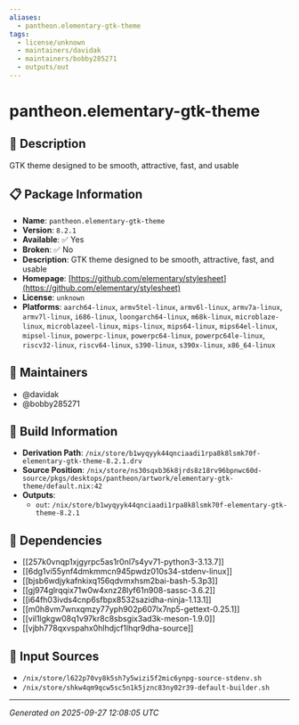 ```yaml
---
aliases:
  - pantheon.elementary-gtk-theme
tags:
  - license/unknown
  - maintainers/davidak
  - maintainers/bobby285271
  - outputs/out
---
```


# pantheon.elementary-gtk-theme

## 📝 Description

GTK theme designed to be smooth, attractive, fast, and usable

## 📋 Package Information

- **Name**: `pantheon.elementary-gtk-theme`
- **Version**: `8.2.1`
- **Available**: ✅ Yes
- **Broken**: ✅ No
- **Description**: GTK theme designed to be smooth, attractive, fast, and usable
- **Homepage**: [https://github.com/elementary/stylesheet](https://github.com/elementary/stylesheet)
- **License**: `unknown`
- **Platforms**: `aarch64-linux`, `armv5tel-linux`, `armv6l-linux`, `armv7a-linux`, `armv7l-linux`, `i686-linux`, `loongarch64-linux`, `m68k-linux`, `microblaze-linux`, `microblazeel-linux`, `mips-linux`, `mips64-linux`, `mips64el-linux`, `mipsel-linux`, `powerpc-linux`, `powerpc64-linux`, `powerpc64le-linux`, `riscv32-linux`, `riscv64-linux`, `s390-linux`, `s390x-linux`, `x86_64-linux`
## 👥 Maintainers

- @davidak
- @bobby285271


## 🔧 Build Information

- **Derivation Path**: `/nix/store/b1wyqyyk44qnciaadi1rpa8k8lsmk70f-elementary-gtk-theme-8.2.1.drv`
- **Source Position**: `/nix/store/ns30sqxb36k8jrds8z18rv96bpnwc60d-source/pkgs/desktops/pantheon/artwork/elementary-gtk-theme/default.nix:42`
- **Outputs**:
  - `out`:  `/nix/store/b1wyqyyk44qnciaadi1rpa8k8lsmk70f-elementary-gtk-theme-8.2.1`

## 🔗 Dependencies

- [[257k0vnqp1xjgyrpc5as1r0nl7s4yv71-python3-3.13.7]]
- [[6dg1vi55ynf4dmkmmcn945pwdz010s34-stdenv-linux]]
- [[bjsb6wdjykafnkixq156qdvmxhsm2bai-bash-5.3p3]]
- [[gj974glrqqix71w0w4xnz28lyf61n908-sassc-3.6.2]]
- [[i64fh03ivds4cnp6sfbpx8532sazidha-ninja-1.13.1]]
- [[m0h8vm7wnxqmzy77yph902p607lx7np5-gettext-0.25.1]]
- [[vil1lgkgw08q1v97kr8c8sbsgix3ad3k-meson-1.9.0]]
- [[vjbh778qxvspahx0hlhdjcf1lhqr9dha-source]]

## 📁 Input Sources

- `/nix/store/l622p70vy8k5sh7y5wizi5f2mic6ynpg-source-stdenv.sh`
- `/nix/store/shkw4qm9qcw5sc5n1k5jznc83ny02r39-default-builder.sh`

---
*Generated on 2025-09-27 12:08:05 UTC*
